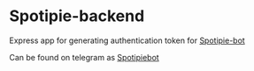 # Spotipie-backend
Express app for generating authentication token for [Spotipie-bot](https://github.com/NeelPlaysAC/spotipie-bot)

Can be found on telegram as [Spotipiebot](https://t.me/Spotipiebot)
